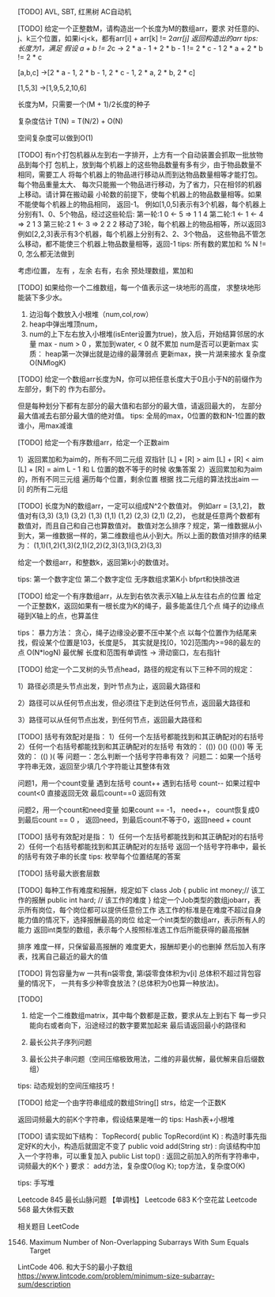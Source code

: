 [TODO]
AVL, SBT, 红黑树
AC自动机


[TODO]
给定一个正整数M，请构造出一个长度为M的数组arr，要求
对任意的i、j、k三个位置，如果i<j<k，都有arr[i] + arr[k] != 2*arr[j]
返回构造出的arr
tips:
长度为1，满足
假设 a + b != 2*c
-> 2 * a - 1 + 2 * b - 1 != 2 * c - 1
2 * a + 2 * b != 2 * c

[a,b,c]
->[2 * a - 1, 2 * b - 1, 2 * c - 1, 2 * a, 2 * b, 2 * c]

[1,5,3]
->[1,9,5,2,10,6]

长度为M，只需要一个(M + 1)/2长度的种子

复杂度估计
T(N) = T(N/2) + O(N)

空间复杂度可以做到O(1)


[TODO]
有n个打包机器从左到右一字排开，上方有一个自动装置会抓取一批放物品到每个打 包机上，放到每个机器上的这些物品数量有多有少，由于物品数量不相同，需要工人 将每个机器上的物品进行移动从而到达物品数量相等才能打包。每个物品重量太大、 每次只能搬一个物品进行移动，为了省力，只在相邻的机器上移动。请计算在搬动最 小轮数的前提下，使每个机器上的物品数量相等。如果不能使每个机器上的物品相同， 返回-1。 例如[1,0,5]表示有3个机器，每个机器上分别有1、0、5个物品，经过这些轮后: 
第一轮:1    0 <- 5 => 1 1 4
第二轮:1 <- 1 <- 4 => 2 1 3
第三轮:2    1 <- 3 => 2 2 2 
移动了3轮，每个机器上的物品相等，所以返回3
例如[2,2,3]表示有3个机器，每个机器上分别有2、2、3个物品， 这些物品不管怎么移动，都不能使三个机器上物品数量相等，返回-1
tips: 所有数的累加和 % N != 0, 怎么都无法做到

考虑i位置，
左有 ，左余
右有，右余
预处理数组，累加和


[TODO]
如果给你一个二维数组，每一个值表示这一块地形的高度，
求整块地形能装下多少水。

1. 边沿每个数放入小根堆（num,col,row）
2. heap中弹出堆顶num，
3.  num的上下左右放入小根堆(isEnter设置为true)，放入后，开始结算邻居的水量
   max - num > 0 ，累加到water, < 0 就不累加
    num是否可以更新max
实质：
heap第一次弹出就是边缘的最薄弱点
更新max，换一片湖来接水
复杂度
O(N*M*logK)

[TODO]
给定一个数组arr长度为N，你可以把任意长度大于0且小于N的前缀作为左部分，剩下的 作为右部分。

但是每种划分下都有左部分的最大值和右部分的最大值，请返回最大的， 左部分最大值减去右部分最大值的绝对值。
tips: 全局的max，0位置的数和N-1位置的数谁小，用max减谁




[TODO]
给定一个有序数组arr，给定一个正数aim

1）返回累加和为aim的，所有不同二元组
双指针
[L] + [R] > aim
[L] + [R] < aim
[L] + [R] = aim
   L - 1 和 L 位置的数不等于的时候 收集答案
2）返回累加和为aim的，所有不同三元组
遍历每个位置，剩余位置 根据 找二元组的算法找出aim — [i] 的所有二元组


[TODO]
长度为N的数组arr，一定可以组成N^2个数值对。
例如arr = [3,1,2]，
数值对有(3,3) (3,1) (3,2) (1,3) (1,1) (1,2) (2,3) (2,1) (2,2)，
也就是任意两个数都有数值对，而且自己和自己也算数值对。
数值对怎么排序？规定，第一维数据从小到大，第一维数据一样的，第二维数组也从小到大。所以上面的数值对排序的结果为：
(1,1)(1,2)(1,3)(2,1)(2,2)(2,3)(3,1)(3,2)(3,3)

给定一个数组arr，和整数k，返回第k小的数值对。

tips:
第一个数字定位
第二个数字定位
无序数组求第K小 bfprt和快排改进


[TODO]
给定一个有序数组arr，从左到右依次表示X轴上从左往右点的位置
给定一个正整数K，返回如果有一根长度为K的绳子，最多能盖住几个点
绳子的边缘点碰到X轴上的点，也算盖住

tips：
暴力方法：
贪心，绳子边缘没必要不压中某个点
以每个位置作为结尾来找，假设某个位置是103，长度是5，
其实就是找[0，102]范围内>=98的最左的点
O(N*logN)
最优解
长度和范围有单调性 -> 滑动窗口，左右指针


[TODO]
给定一个二叉树的头节点head，路径的规定有以下三种不同的规定：

1）路径必须是头节点出发，到叶节点为止，返回最大路径和 

2）路径可以从任何节点出发，但必须往下走到达任何节点，返回最大路径和

3）路径可以从任何节点出发，到任何节点，返回最大路径和




[TODO]
括号有效配对是指：
1）任何一个左括号都能找到和其正确配对的右括号
2）任何一个右括号都能找到和其正确配对的左括号
有效的：    (())  ()()   (()())  等
无效的：     (()   )(     等
问题一：怎么判断一个括号字符串有效？
问题二：如果一个括号字符串无效，返回至少填几个字符能让其整体有效

问题1，用一个count变量
遇到左括号 count++
遇到右括号 count--
如果过程中count<0 直接返回无效
最后count==0 返回有效

问题2，用一个count和need变量
如果count == -1， need++， count恢复成0
到最后count == 0 ， 返回need，到最后count不等于0，返回need + count


[TODO]
括号有效配对是指：
1）任何一个左括号都能找到和其正确配对的右括号
2）任何一个右括号都能找到和其正确配对的左括号
返回一个括号字符串中，最长的括号有效子串的长度
tips:
枚举每个位置结尾的答案

[TODO]
括号最大嵌套层数

[TODO]
每种工作有难度和报酬，规定如下
class Job {
public int money;// 该工作的报酬
public int hard; // 该工作的难度
}
给定一个Job类型的数组jobarr，表示所有岗位，每个岗位都可以提供任意份工作
选工作的标准是在难度不超过自身能力值的情况下，选择报酬最高的岗位
给定一个int类型的数组arr，表示所有人的能力
返回int类型的数组，表示每个人按照标准选工作后所能获得的最高报酬

排序
难度一样，只保留最高报酬的
难度更大，报酬却更小的也删掉
然后加入有序表，找离自己最近的最大的值

[TODO]
背包容量为w
一共有n袋零食, 第i袋零食体积为v[i] 
总体积不超过背包容量的情况下，
一共有多少种零食放法？(总体积为0也算一种放法)。

[TODO]
1. 给定一个二维数组matrix，其中每个数都是正数，要求从左上到右下
每一步只能向右或者向下，沿途经过的数字要累加起来
最后请返回最小的路径和

2. 最长公共子序列问题

3. 最长公共子串问题（空间压缩极致用法，二维的非最优解，最优解来自后缀数组）

tips:
动态规划的空间压缩技巧！

[TODO]
给定一个由字符串组成的数组String[] strs，给定一个正数K

返回词频最大的前K个字符串，假设结果是唯一的
tips:
Hash表+小根堆

[TODO]
请实现如下结构：
TopRecord{
public TopRecord(int K)  :  构造时事先指定好K的大小，构造后就固定不变了
public  void add(String str)  :   向该结构中加入一个字符串，可以重复加入
public  List<String> top() : 返回之前加入的所有字符串中，词频最大的K个
}
要求： 
add方法，复杂度O(log K);
top方法，复杂度O(K)

tips:
手写堆



Leetcode 845 最长山脉问题 【单调栈】
Leetcode 683 K个空花盆
Leetcode 568 最大休假天数

相关题目
LeetCode

1546. Maximum Number of Non-Overlapping Subarrays With Sum Equals Target

LintCode
406. 和大于S的最小子数组
https://www.lintcode.com/problem/minimum-size-subarray-sum/description